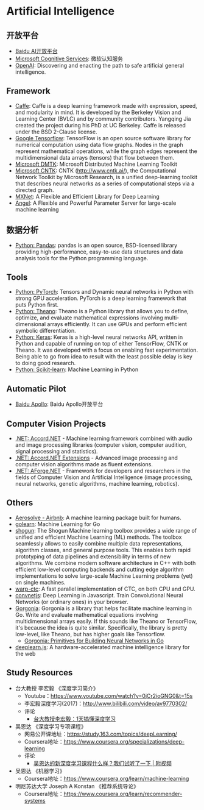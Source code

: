 # Artificial Intelligence

## 开放平台

- [Baidu AI开放平台](http://ai.baidu.com/)
- [Microsoft Cognitive Services](https://azure.microsoft.com/en-us/services/cognitive-services/?v=17.25c): 微软认知服务
- [OpenAI](https://openai.com/): Discovering and enacting the path to safe artificial general intelligence.

## Framework

- [Caffe](http://caffe.berkeleyvision.org/): Caffe is a deep learning framework made with expression, speed, and modularity in mind. It is developed by the Berkeley Vision and Learning Center (BVLC) and by community contributors. Yangqing Jia created the project during his PhD at UC Berkeley. Caffe is released under the BSD 2-Clause license.
- [Google Tensorflow](https://github.com/tensorflow/tensorflow): TensorFlow is an open source software library for numerical computation using data flow graphs. Nodes in the graph represent mathematical operations, while the graph edges represent the multidimensional data arrays (tensors) that flow between them.
- [Microsoft DMTK](https://github.com/Microsoft/DMTK): Microsoft Distributed Machine Learning Toolkit
- [Microsoft CNTK](https://github.com/Microsoft/CNTK): CNTK (http://www.cntk.ai/), the Computational Network Toolkit by Microsoft Research, is a unified deep-learning toolkit that describes neural networks as a series of computational steps via a directed graph.
- [MXNet](http://mxnet.io/): A Flexible and Efficient Library for Deep Learning
- [Angel](https://github.com/Tencent/angel): A Flexible and Powerful Parameter Server for large-scale machine learning

## 数据分析

- [Python: Pandas](http://pandas.pydata.org/): pandas is an open source, BSD-licensed library providing high-performance, easy-to-use data structures and data analysis tools for the Python programming language.

## Tools

- [Python: PyTorch](http://pytorch.org/): Tensors and Dynamic neural networks in Python with strong GPU acceleration. PyTorch is a deep learning framework that puts Python first.
- [Python: Theano](https://github.com/Theano/Theano): Theano is a Python library that allows you to define, optimize, and evaluate mathematical expressions involving multi-dimensional arrays efficiently. It can use GPUs and perform efficient symbolic differentiation.
- [Python: Keras](https://keras.io/): Keras is a high-level neural networks API, written in Python and capable of running on top of either TensorFlow, CNTK or Theano. It was developed with a focus on enabling fast experimentation. Being able to go from idea to result with the least possible delay is key to doing good research.
- [Python: Scikit-learn](http://scikit-learn.org/stable/): Machine Learning in Python

## Automatic Pilot

- [Baidu Apollo](http://apollo.auto/index_cn.html): Baidu Apollo开放平台

## Computer Vision Projects

- [.NET: Accord.NET](http://accord-framework.net/) - Machine learning framework combined with audio and image processing libraries (computer vision, computer audition, signal processing and statistics).
- [.NET: Accord.NET Extensions](https://github.com/dajuric/accord-net-extensions) - Advanced image processing and computer vision algorithms made as fluent extensions.
- [.NET: AForge.NET](http://www.aforgenet.com/) - Framework for developers and researchers in the fields of Computer Vision and Artificial Intelligence (image processing, neural networks, genetic algorithms, machine learning, robotics).

## Others

- [Aerosolve - Airbnb](http://airbnb.io/aerosolve/): A machine learning package built for humans.
- [golearn](https://github.com/sjwhitworth/golearn): Machine Learning for Go
- [shogun](https://github.com/shogun-toolbox/shogun): The Shogun Machine learning toolbox provides a wide range of unified and efficient Machine Learning (ML) methods. The toolbox seamlessly allows to easily combine multiple data representations, algorithm classes, and general purpose tools. This enables both rapid prototyping of data pipelines and extensibility in terms of new algorithms. We combine modern software architecture in C++ with both efficient low-level computing backends and cutting edge algorithm implementations to solve large-scale Machine Learning problems (yet) on single machines.
- [warp-ctc](https://github.com/baidu-research/warp-ctc): A fast parallel implementation of CTC, on both CPU and GPU.
- [convnetjs](https://github.com/karpathy/convnetjs): Deep Learning in Javascript. Train Convolutional Neural Networks (or ordinary ones) in your browser.
- [Gorgonia](https://github.com/chewxy/gorgonia): Gorgonia is a library that helps facilitate machine learning in Go. Write and evaluate mathematical equations involving multidimensional arrays easily. If this sounds like Theano or TensorFlow, it's because the idea is quite similar. Specifically, the library is pretty low-level, like Theano, but has higher goals like Tensorflow.
  - [Gorgonia: Primitives for Building Neural Networks in Go](https://speakerdeck.com/chewxy/gorgonia-primitives-for-building-neural-networks-in-go)
- [deeplearn.js](https://pair-code.github.io/deeplearnjs/): A hardware-accelerated machine intelligence library for the web


## Study Resources

- 台大教授 李宏毅 《深度学习简介》
  - Youtube：https://www.youtube.com/watch?v=0jCr2ioGNG0&t=15s
  - 李宏毅深度学习(2017)：http://www.bilibili.com/video/av9770302/
  - 评论
    - [台大教授李宏毅：1天搞懂深度学习](https://mp.weixin.qq.com/s?__biz=MzIzNzAyNzkxOA==&mid=2650524369&idx=1&sn=5f0872022e24acb5ed1dbb6a5e51187f)
- 吴恩达 《深度学习专项课程》
  - 网易公开课地址：https://study.163.com/topics/deepLearning/
  - Coursera地址：https://www.coursera.org/specializations/deep-learning
  - 评论
    - [吴恩达的新深度学习课程什么样？我们试听了一下 | 附视频](https://mp.weixin.qq.com/s?__biz=MzIzNjc1NzUzMw==&mid=2247487866&idx=3&sn=b61ceb5c7061ab1c768ed5fdf14f783d)
- 吴恩达 《机器学习》
  - Coursera地址：https://www.coursera.org/learn/machine-learning
- 明尼苏达大学 Joseph A Konstan 《推荐系统导论》
  - Coursera地址：https://www.coursera.org/learn/recommender-systems
